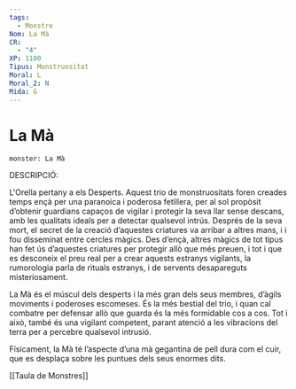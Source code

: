 ```yaml
---
tags:
  - Monstre
Nom: La Mà
CR:
  - "4"
XP: 1100
Tipus: Monstruositat
Moral: L
Moral_2: N
Mida: G
---
```

# La Mà

```statblock
monster: La Mà
```

DESCRIPCIÓ:
 
L'Orella pertany a els Desperts. Aquest trio de monstruositats foren creades temps ençà per una paranoica i poderosa fetillera, per al sol propòsit d’obtenir guardians capaços de vigilar i protegir la seva llar sense descans, amb les qualitats ideals per a detectar qualsevol intrús. Després de la seva mort, el secret de la creació d’aquestes criatures va arribar a altres mans, i i fou disseminat entre cercles màgics. Des d’ençà, altres màgics de tot tipus han fet ús d’aquestes criatures per protegir allò que més preuen, i tot i que es desconeix el preu real per a crear aquests estranys vigilants, la rumorologia parla de rituals estranys, i de servents desapareguts misteriosament.

La Mà és el múscul dels desperts i la més gran dels seus membres, d’àgils moviments i poderoses escomeses. És la més bestial del trio, i quan cal combatre per defensar allò que guarda és la més formidable cos a cos. Tot i això, també és una vigilant competent, parant atenció a les vibracions del terra per a percebre qualsevol intrusió.

Físicament, la Mà té l’aspecte d’una mà gegantina de pell dura com el cuir, que es desplaça sobre les puntues dels seus enormes dits.

[[Taula de Monstres]]




